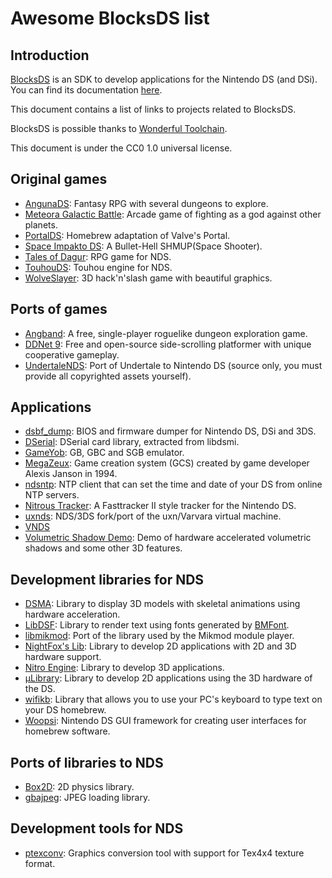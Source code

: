 # Awesome BlocksDS list

## Introduction

[BlocksDS](https://github.com/blocksds/sdk) is an SDK to develop applications
for the Nintendo DS (and DSi). You can find its documentation
[here](https://blocksds.github.io/docs/).

This document contains a list of links to projects related to BlocksDS.

BlocksDS is possible thanks to [Wonderful Toolchain](https://wonderful.asie.pl/).

This document is under the CC0 1.0 universal license.

## Original games

- [AngunaDS](https://github.com/asiekierka/angunads): Fantasy RPG with several
  dungeons to explore.
- [Meteora Galactic Battle](https://github.com/AntonioND/meteora): Arcade game
  of fighting as a god against other planets.
- [PortalDS](https://github.com/asiekierka/portalDS): Homebrew adaptation of
  Valve's Portal.
- [Space Impakto DS](https://github.com/AntonioND/SpaceImpakto-DS): A
  Bullet-Hell SHMUP(Space Shooter).
- [Tales of Dagur](https://github.com/AntonioND/talesofdagur): RPG game for NDS.
- [TouhouDS](https://github.com/asiekierka/TouhouDS): Touhou engine for NDS.
- [WolveSlayer](https://github.com/AntonioND/wolveslayer): 3D hack'n'slash game
  with beautiful graphics.

## Ports of games

- [Angband](https://github.com/angband/angband):  A free, single-player
  roguelike dungeon exploration game.
- [DDNet 9](https://github.com/headshot2017/ddnet-nds): Free and open-source
  side-scrolling platformer with unique cooperative gameplay.
- [UndertaleNDS](https://github.com/C3RV1/UndertaleNDS): Port of Undertale to
  Nintendo DS (source only, you must provide all copyrighted assets yourself).

## Applications

- [dsbf\_dump](https://github.com/DS-Homebrew/dsbf_dump): BIOS and firmware
  dumper for Nintendo DS, DSi and 3DS.
- [DSerial](https://github.com/asiekierka/dserial): DSerial card library,
  extracted from libdsmi.
- [GameYob](https://github.com/DS-Homebrew/GameYob): GB, GBC and SGB emulator.
- [MegaZeux](https://github.com/asiekierka/megazeux/tree/port-blocksds): Game
  creation system (GCS) created by game developer Alexis Janson in 1994.
- [ndsntp](https://github.com/IvanVeloz/ndsntp):  NTP client that can set the
  time and date of your DS from online NTP servers.
- [Nitrous Tracker](https://github.com/asiekierka/nitrotracker): A Fasttracker
  II style tracker for the Nintendo DS.
- [uxnds](https://github.com/asiekierka/uxnds): NDS/3DS fork/port of the
  uxn/Varvara virtual machine.
- [VNDS](https://github.com/asiekierka/vnds)
- [Volumetric Shadow Demo](https://github.com/AntonioND/volumetric_shadow_demo):
  Demo of hardware accelerated volumetric shadows and some other 3D features.

## Development libraries for NDS

- [DSMA](https://github.com/AntonioND/dsma-library): Library to display 3D
  models with skeletal animations using hardware acceleration.
- [LibDSF](https://github.com/AntonioND/libdsf): Library to render text using
  fonts generated by [BMFont](https://www.angelcode.com/products/bmfont).
- [libmikmod](https://github.com/AntonioND/libmikmod_nds): Port of the library
  used by the Mikmod module player.
- [NightFox's Lib](https://github.com/knightfox75/nds_nflib): Library to develop
  2D applications with 2D and 3D hardware support.
- [Nitro Engine](https://github.com/AntonioND/nitro-engine): Library to develop
  3D applications.
- [µLibrary](https://github.com/AntonioND/ulibrary): Library to develop 2D
  applications using the 3D hardware of the DS.
- [wifikb](https://github.com/headshot2017/wifikb): Library that allows you to
  use your PC's keyboard to type text on your DS homebrew.
- [Woopsi](https://github.com/AntonioND/Woopsi):  Nintendo DS GUI framework for
  creating user interfaces for homebrew software.

## Ports of libraries to NDS

- [Box2D](https://github.com/AntonioND/box2d_nds): 2D physics library.
- [gbajpeg](https://github.com/blocksds/gbajpeg): JPEG loading library.

## Development tools for NDS

- [ptexconv](https://github.com/blocksds/ptexconv): Graphics conversion tool
  with support for Tex4x4 texture format.
